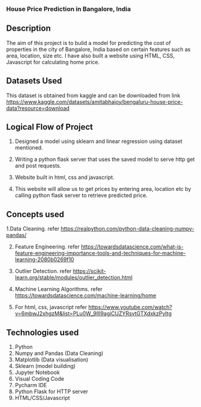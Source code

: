  ### House Price Prediction in Bangalore, India

 




## Description

The aim of this project is to bulid a model for predicting the cost of properties in the city of Bangalore, India based on certain features such as area, location, size etc. I have also built a website using HTML, CSS, Javascript for calculating home price.



##  Datasets Used

This dataset is obtained from kaggle and can be downloaded from link https://www.kaggle.com/datasets/amitabhajoy/bengaluru-house-price-data?resource=download

## Logical Flow of Project

  1. Designed a model using sklearn and linear regression using dataset mentioned.

2. Writing a python flask server that uses the saved model to serve http get and post requests.

3. Website built in html, css and javascript.

4. This website will allow us to get prices by entering area, location etc by calling python flask server to retrieve predicted price.

## Concepts used

1.Data Cleaning. refer https://realpython.com/python-data-cleaning-numpy-pandas/

2. Feature Engineering. refer https://towardsdatascience.com/what-is-feature-engineering-importance-tools-and-techniques-for-machine-learning-2080b0269f10

3. Outlier Detection. refer https://scikit-learn.org/stable/modules/outlier_detection.html

4. Machine Learning Algorithms. refer https://towardsdatascience.com/machine-learning/home

5. For html, css, javascript refer https://www.youtube.com/watch?v=6mbwJ2xhgzM&list=PLu0W_9lII9agiCUZYRsvtGTXdxkzPyItg






##  Technologies used

1. Python
2. Numpy and Pandas (Data Cleaning)
3. Matplotlib       (Data visualisation)
4. Sklearn          (model building)
5. Jupyter Notebook
6. Visual Coding Code
7. Pycharm IDE
8. Python Flask for HTTP server
9. HTML/CSS/Javascript
